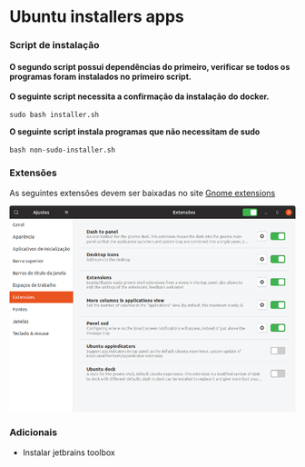 # Ubuntu installers apps

### Script de instalação

#### O segundo script possui dependências do primeiro, verificar se todos os programas foram instalados no primeiro script.

**O seguinte script necessita a confirmação da instalação do docker.**

`sudo bash installer.sh`

**O seguinte script instala programas que não necessitam de sudo**

`bash non-sudo-installer.sh`

### Extensões

As seguintes extensões devem ser baixadas no site [Gnome extensions](https://extensions.gnome.org/)

![Extensões](https://raw.githubusercontent.com/dmcardoso/dev-environment/master/ubuntu/assets/extensoes.png "Extensões")

### Adicionais

* Instalar jetbrains toolbox